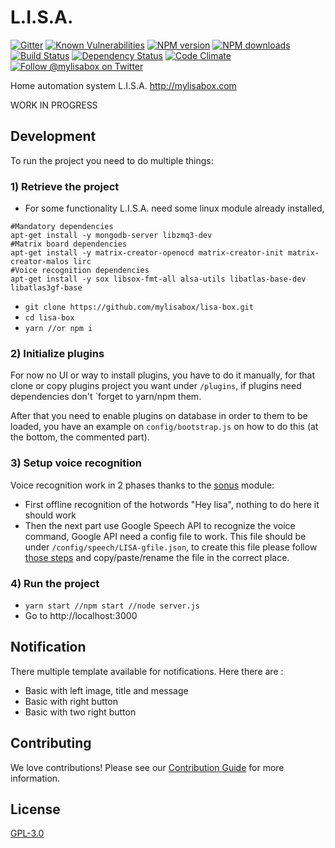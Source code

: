 # L.I.S.A.

[![Gitter][gitter-image]][gitter-url]
[![Known Vulnerabilities][snyk-image]][snyk-url]
[![NPM version][npm-image]][npm-url]
[![NPM downloads][npm-download]][npm-url]
[![Build Status][ci-image]][ci-url]
[![Dependency Status][daviddm-image]][daviddm-url]
[![Code Climate][codeclimate-image]][codeclimate-url]
[![Follow @mylisabox on Twitter][twitter-image]][twitter-url]

Home automation system L.I.S.A. http://mylisabox.com

WORK IN PROGRESS

## Development
To run the project you need to do multiple things:

### 1) Retrieve the project
- For some functionality L.I.S.A. need some linux module already installed, 
```
#Mandatory dependencies
apt-get install -y mongodb-server libzmq3-dev 
#Matrix board dependencies
apt-get install -y matrix-creator-openocd matrix-creator-init matrix-creator-malos lirc
#Voice recognition dependencies
apt-get install -y sox libsox-fmt-all alsa-utils libatlas-base-dev libatlas3gf-base
```
- `git clone https://github.com/mylisabox/lisa-box.git` 
- `cd lisa-box`
- `yarn //or npm i`

### 2) Initialize plugins
 For now no UI or way to install plugins, you have to do it manually, for that clone or copy plugins project you want 
 under `/plugins`, if plugins need dependencies don't `forget to yarn/npm them.
 
 After that you need to enable plugins on database in order to them to be loaded, you have an example on 
 `config/bootstrap.js` on how to do this (at the bottom, the commented part).
  
### 3) Setup voice recognition
Voice recognition work in 2 phases thanks to the [sonus](https://github.com/evancohen/sonus) module:
- First offline recognition of the hotwords "Hey lisa", nothing to do here it should work
- Then the next part use Google Speech API to recognize the voice command, Google API need a config file to work. 
 This file should be under `/config/speech/LISA-gfile.json`, to create this file please follow 
 [those steps](https://cloud.google.com/speech/docs/getting-started) and copy/paste/rename the file in the correct place.

### 4) Run the project
- `yarn start //npm start //node server.js`
- Go to http://localhost:3000

## Notification
There multiple template available for notifications. Here there are : 

- Basic with left image, title and message
- Basic with right button 
- Basic with two right button 

## Contributing
We love contributions! Please see our [Contribution Guide](https://github.com/mylisabox/lisa-box/blob/master/.github/CONTRIBUTING.md)
for more information.

## License
[GPL-3.0](https://github.com/mylisabox/lisa-box/blob/master/LICENSE)


[snyk-image]: https://snyk.io/test/github/mylisabox/lisa-box/badge.svg
[snyk-url]: https://snyk.io/test/github/mylisabox/lisa-box/
[npm-image]: https://img.shields.io/npm/v/lisa-box.svg?style=flat-square
[npm-url]: https://npmjs.org/package/lisa-box
[ci-image]: https://img.shields.io/travis/mylisabox/lisa-box.svg?style=flat-square&label=Linux%20/%20OSX
[ci-url]: https://travis-ci.org/mylisabox/lisa-box
[npm-download]: https://img.shields.io/npm/dt/lisa-box.svg
[codeclimate-image]: https://img.shields.io/codeclimate/github/mylisabox/lisa-box.svg?style=flat-square
[codeclimate-url]: https://codeclimate.com/github/mylisabox/lisa-box
[gitter-image]: http://img.shields.io/badge/+%20GITTER-JOIN%20CHAT%20%E2%86%92-1DCE73.svg?style=flat-square
[gitter-url]: https://gitter.im/mylisabox/Lobby
[daviddm-image]: http://img.shields.io/david/mylisabox/lisa-box.svg?style=flat-square
[daviddm-url]: https://david-dm.org/mylisabox/lisa-box
[twitter-image]: https://img.shields.io/twitter/follow/mylisabox.svg?style=social
[twitter-url]: https://twitter.com/mylisabox
